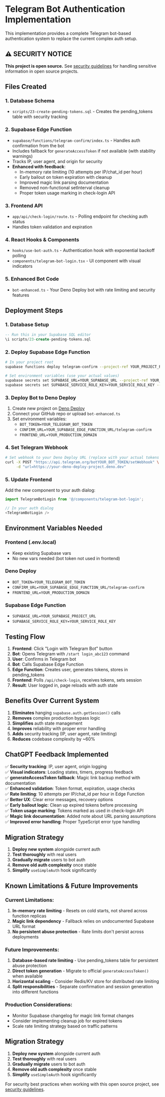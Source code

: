 # Telegram Bot Authentication Implementation

This implementation provides a complete Telegram bot-based authentication system to replace the current complex auth setup.

## ⚠️ SECURITY NOTICE
**This project is open source.** See [security guidelines](../.github/copilot-instructions.md#critical-security-guidelines---open-source-project) for handling sensitive information in open source projects.

## Files Created

### 1. Database Schema
- `scripts/23-create-pending-tokens.sql` - Creates the pending_tokens table with security tracking

### 2. Supabase Edge Function
- `supabase/functions/telegram-confirm/index.ts` - Handles auth confirmation from the bot
- Includes fallback for `generateAccessToken` if not available (with stability warnings)
- Tracks IP, user agent, and origin for security
- **Enhanced with feedback**:
  - In-memory rate limiting (10 attempts per IP/chat_id per hour)
  - Early bailout on token expiration with cleanup
  - Improved magic link parsing documentation
  - Removed non-functional setInterval cleanup
  - Proper token usage marking in check-login API

### 3. Frontend API
- `app/api/check-login/route.ts` - Polling endpoint for checking auth status
- Handles token validation and expiration

### 4. React Hooks & Components
- `hooks/use-bot-auth.ts` - Authentication hook with exponential backoff polling
- `components/telegram-bot-login.tsx` - UI component with visual indicators

### 5. Enhanced Bot Code
- `bot-enhanced.ts` - Your Deno Deploy bot with rate limiting and security features

## Deployment Steps

### 1. Database Setup
```sql
-- Run this in your Supabase SQL editor
\i scripts/23-create-pending-tokens.sql
```

### 2. Deploy Supabase Edge Function
```bash
# In your project root
supabase functions deploy telegram-confirm --project-ref YOUR_PROJECT_REF

# Set environment variables (use your actual values)
supabase secrets set SUPABASE_URL=YOUR_SUPABASE_URL --project-ref YOUR_PROJECT_REF
supabase secrets set SUPABASE_SERVICE_ROLE_KEY=YOUR_SERVICE_ROLE_KEY --project-ref YOUR_PROJECT_REF
```

### 3. Deploy Bot to Deno Deploy
1. Create new project on [Deno Deploy](https://dash.deno.com)
2. Connect your GitHub repo or upload `bot-enhanced.ts`
3. Set environment variables:
   - `BOT_TOKEN=YOUR_TELEGRAM_BOT_TOKEN`
   - `CONFIRM_URL=YOUR_SUPABASE_EDGE_FUNCTION_URL/telegram-confirm`
   - `FRONTEND_URL=YOUR_PRODUCTION_DOMAIN`

### 4. Set Telegram Webhook
```bash
# Set webhook to your Deno Deploy URL (replace with your actual tokens and URLs)
curl -X POST "https://api.telegram.org/botYOUR_BOT_TOKEN/setWebhook" \
     -d "url=https://your-deno-deploy-project.deno.dev"
```

### 5. Update Frontend
Add the new component to your auth dialog:
```typescript
import TelegramBotLogin from '@/components/telegram-bot-login';

// In your auth dialog
<TelegramBotLogin />
```

## Environment Variables Needed

### Frontend (.env.local)
- Keep existing Supabase vars
- No new vars needed (bot token not used in frontend)

### Deno Deploy
- `BOT_TOKEN=YOUR_TELEGRAM_BOT_TOKEN`
- `CONFIRM_URL=YOUR_SUPABASE_EDGE_FUNCTION_URL/telegram-confirm`
- `FRONTEND_URL=YOUR_PRODUCTION_DOMAIN`

### Supabase Edge Function
- `SUPABASE_URL=YOUR_SUPABASE_PROJECT_URL`
- `SUPABASE_SERVICE_ROLE_KEY=YOUR_SERVICE_ROLE_KEY`

## Testing Flow

1. **Frontend**: Click "Login with Telegram Bot" button
2. **Bot**: Opens Telegram with `/start login_abc123` command
3. **User**: Confirms in Telegram bot
4. **Bot**: Calls Supabase Edge Function
5. **Edge Function**: Creates user, generates tokens, stores in pending_tokens
6. **Frontend**: Polls `/api/check-login`, receives tokens, sets session
7. **Result**: User logged in, page reloads with auth state

## Benefits Over Current System

1. **Eliminates** hanging `supabase.auth.getSession()` calls
2. **Removes** complex production bypass logic
3. **Simplifies** auth state management
4. **Improves** reliability with proper error handling
5. **Adds** security tracking (IP, user agent, rate limiting)
6. **Reduces** codebase complexity by ~60%

## ChatGPT Feedback Implemented

✅ **Security tracking**: IP, user agent, origin logging  
✅ **Visual indicators**: Loading states, timers, progress feedback  
✅ **generateAccessToken fallback**: Magic link backup method with documentation  
✅ **Enhanced validation**: Token format, expiration, usage checks  
✅ **Rate limiting**: 10 attempts per IP/chat_id per hour in Edge Function  
✅ **Better UX**: Clear error messages, recovery options  
✅ **Early bailout logic**: Clean up expired tokens before processing  
✅ **Token usage marking**: Tokens marked as used in check-login API  
✅ **Magic link documentation**: Added note about URL parsing assumptions  
✅ **Improved error handling**: Proper TypeScript error type handling  

## Migration Strategy

1. **Deploy new system** alongside current auth
2. **Test thoroughly** with real users
3. **Gradually migrate** users to bot auth
4. **Remove old auth complexity** once stable
5. **Simplify** `useSimpleAuth` hook significantly

## Known Limitations & Future Improvements

### Current Limitations:
1. **In-memory rate limiting** - Resets on cold starts, not shared across function replicas
2. **Magic link dependency** - Fallback relies on undocumented Supabase URL format
3. **No persistent abuse protection** - Rate limits don't persist across deployments

### Future Improvements:
1. **Database-based rate limiting** - Use pending_tokens table for persistent abuse protection
2. **Direct token generation** - Migrate to official `generateAccessToken()` when available
3. **Horizontal scaling** - Consider Redis/KV store for distributed rate limiting
4. **Split responsibilities** - Separate confirmation and session generation into different functions

### Production Considerations:
- Monitor Supabase changelog for magic link format changes
- Consider implementing cleanup job for expired tokens
- Scale rate limiting strategy based on traffic patterns

## Migration Strategy

1. **Deploy new system** alongside current auth
2. **Test thoroughly** with real users
3. **Gradually migrate** users to bot auth
4. **Remove old auth complexity** once stable
5. **Simplify** `useSimpleAuth` hook significantly

For security best practices when working with this open source project, see [security guidelines](../.github/copilot-instructions.md#critical-security-guidelines---open-source-project).
